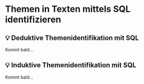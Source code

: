 # Themen in Texten mittels SQL identifizieren

## 💡 Deduktive Themenidentifikation mit SQL

Kommt bald...

## 💡 Induktive Themenidentifikation mit SQL

Kommt bald...

